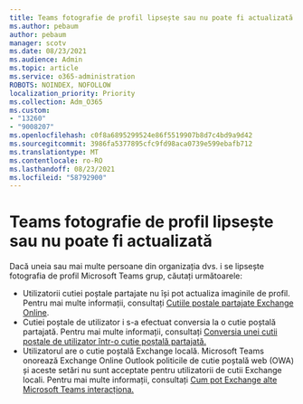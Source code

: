 ```yaml
---
title: Teams fotografie de profil lipsește sau nu poate fi actualizată
ms.author: pebaum
author: pebaum
manager: scotv
ms.date: 08/23/2021
ms.audience: Admin
ms.topic: article
ms.service: o365-administration
ROBOTS: NOINDEX, NOFOLLOW
localization_priority: Priority
ms.collection: Adm_O365
ms.custom:
- "13260"
- "9008207"
ms.openlocfilehash: c0f8a6895299524e86f5519907b8d7c4bd9a9d42
ms.sourcegitcommit: 3986fa5377895cfc9fd98aca0739e599ebafb712
ms.translationtype: MT
ms.contentlocale: ro-RO
ms.lasthandoff: 08/23/2021
ms.locfileid: "58792900"
---
```

# <a name="teams-profile-photo-is-missing-or-cant-be-updated"></a>Teams fotografie de profil lipsește sau nu poate fi actualizată

Dacă uneia sau mai multe persoane din organizația dvs. i se lipsește fotografia de profil Microsoft Teams grup, căutați următoarele: 

- Utilizatorii cutiei poștale partajate nu își pot actualiza imaginile de profil. Pentru mai multe informații, consultați [Cutiile poștale partajate Exchange Online](https://docs.microsoft.com/exchange/collaboration-exo/shared-mailboxes). 
- Cutiei poștale de utilizator i s-a efectuat conversia la o cutie poștală partajată. Pentru mai multe informații, consultați [Conversia unei cutii poștale de utilizator într-o cutie poștală partajată.](https://docs.microsoft.com/microsoft-365/admin/email/convert-user-mailbox-to-shared-mailbox) 
- Utilizatorul are o cutie poștală Exchange locală. Microsoft Teams onorează Exchange Online Outlook politicile de cutie poștală web (OWA) și aceste setări nu sunt acceptate pentru utilizatorii de cutii Exchange locali. Pentru mai multe informații, consultați [Cum pot Exchange alte Microsoft Teams interacționa.](https://docs.microsoft.com/MicrosoftTeams/exchange-teams-interact) 